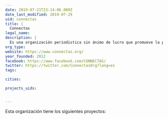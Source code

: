 ```yaml
---
date: 2019-07-21T23:14:06.000Z
date_last_modified: 2019-07-29
uid: connectas
title: |
  Connectas
legal_name: 
description: |
  Es una organización periodistica sin ánimo de lucro que promueve la producción, la capacitación y el intercambio de información sobre temas relevantes para el desarrollo de las Américas.
org_type: 
website: https://www.connectas.org/
year_founded: 2012
facebook: https://www.facebook.com/CONNECTAS/
twitter: https://twitter.com/ConnectasOrg?lang=es
tags:

cities: 

projects_uids:


---
```


Esta organización tiene los siguientes proyectos:


